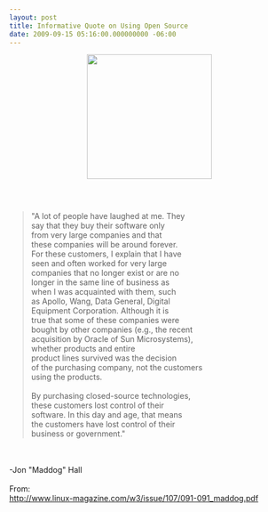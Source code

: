 ```yaml
---
layout: post
title: Informative Quote on Using Open Source
date: 2009-09-15 05:16:00.000000000 -06:00
---
```

<a onblur="try {parent.deselectBloggerImageGracefully();} catch(e) {}" href="/images/old/225px-JonMaddogHallFlourish.jpg"><img style="display:block; margin:0px auto 10px; text-align:left;cursor:pointer; cursor:hand;width: 225px; height: 224px;" src="/images/old/225px-JonMaddogHallFlourish.jpg" border="0" alt="" /></a><br /><br /><blockquote>"A lot of people have laughed at me. They<br />say that they buy their software only<br />from very large companies and that<br />these companies will be around forever.<br />For these customers, I explain that I have<br />seen and often worked for very large<br />companies that no longer exist or are no<br />longer in the same line of business as<br />when I was acquainted with them, such<br />as Apollo, Wang, Data General, Digital<br />Equipment Corporation. Although it is<br />true that some of these companies were<br />bought by other companies (e.g., the recent<br />acquisition by Oracle of Sun Microsystems),<br />whether products and entire<br />product lines survived was the decision<br />of the purchasing company, not the customers<br />using the products.<br /><br />By purchasing closed-source technologies,<br />these customers lost control of their<br />software. In this day and age, that means<br />the customers have lost control of their<br />business or government."</blockquote><br /><br />-Jon "Maddog" Hall<br /><br />From:<br /><a href="http://www.linux-magazine.com/w3/issue/107/091-091_maddog.pdf">http://www.linux-magazine.com/w3/issue/107/091-091_maddog.pdf</a>
